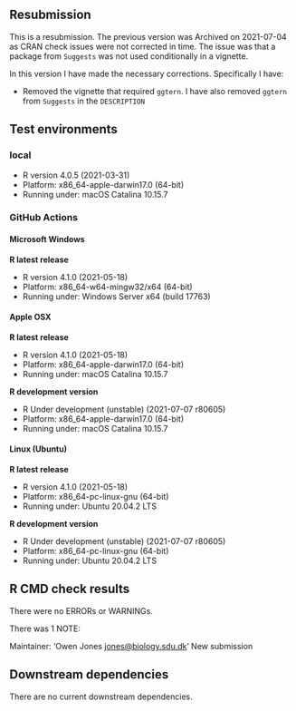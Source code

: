 ## Resubmission

This is a resubmission. 
The previous version was Archived on 2021-07-04 as CRAN check issues were not corrected in time. The issue was that a package from `Suggests` was not used conditionally in a vignette.

In this version I have made the necessary corrections. Specifically I have:

* Removed the vignette that required `ggtern`. I have also removed `ggtern` from `Suggests` in the `DESCRIPTION`

## Test environments

### local

- R version 4.0.5 (2021-03-31)
- Platform: x86_64-apple-darwin17.0 (64-bit)
- Running under: macOS Catalina 10.15.7

### GitHub Actions

#### Microsoft Windows

__R latest release__

- R version 4.1.0 (2021-05-18)
- Platform: x86_64-w64-mingw32/x64 (64-bit)
- Running under: Windows Server x64 (build 17763)

#### Apple OSX

__R latest release__

- R version 4.1.0 (2021-05-18)
- Platform: x86_64-apple-darwin17.0 (64-bit)
- Running under: macOS Catalina 10.15.7

__R development version__

- R Under development (unstable) (2021-07-07 r80605)
- Platform: x86_64-apple-darwin17.0 (64-bit)
- Running under: macOS Catalina 10.15.7

#### Linux (Ubuntu)

__R latest release__

- R version 4.1.0 (2021-05-18)
- Platform: x86_64-pc-linux-gnu (64-bit)
- Running under: Ubuntu 20.04.2 LTS

__R development version__

- R Under development (unstable) (2021-07-07 r80605)
- Platform: x86_64-pc-linux-gnu (64-bit)
- Running under: Ubuntu 20.04.2 LTS


## R CMD check results

There were no ERRORs or WARNINGs.

There was 1 NOTE:

Maintainer: ‘Owen Jones <jones@biology.sdu.dk>’
New submission

## Downstream dependencies

There are no current downstream dependencies.

